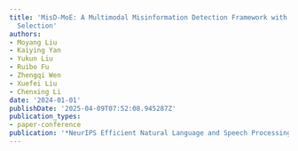 ```yaml
---
title: 'MisD-MoE: A Multimodal Misinformation Detection Framework with Adaptive Feature
  Selection'
authors:
- Moyang Liu
- Kaiying Yan
- Yukun Liu
- Ruibo Fu
- Zhengqi Wen
- Xuefei Liu
- Chenxing Li
date: '2024-01-01'
publishDate: '2025-04-09T07:52:08.945287Z'
publication_types:
- paper-conference
publication: '*NeurIPS Efficient Natural Language and Speech Processing Workshop*'
---
```

